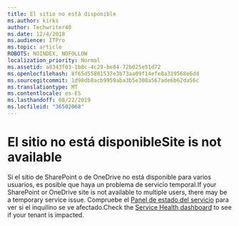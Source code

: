 ```yaml
---
title: El sitio no está disponible
ms.author: kirks
author: Techwriter40
ms.date: 12/4/2018
ms.audience: ITPro
ms.topic: article
ROBOTS: NOINDEX, NOFOLLOW
localization_priority: Normal
ms.assetid: a8343f03-1b8c-4c29-be84-72b025e51d72
ms.openlocfilehash: 8f65d55801537e3b73aa09f14efe8a319568e6dd
ms.sourcegitcommit: 1d98db8acb9959aba3b5e308a567ade6b62da56c
ms.translationtype: MT
ms.contentlocale: es-ES
ms.lasthandoff: 08/22/2019
ms.locfileid: "36502068"
---
```

# <a name="site-is-not-available"></a><span data-ttu-id="f8fa5-102">El sitio no está disponible</span><span class="sxs-lookup"><span data-stu-id="f8fa5-102">Site is not available</span></span>

<span data-ttu-id="f8fa5-103">Si el sitio de SharePoint o de OneDrive no está disponible para varios usuarios, es posible que haya un problema de servicio temporal.</span><span class="sxs-lookup"><span data-stu-id="f8fa5-103">If your SharePoint or OneDrive site is not available to multiple users, there may be a temporary service issue.</span></span> <span data-ttu-id="f8fa5-104">Compruebe el [Panel de estado del servicio](https://admin.microsoft.com/AdminPortal/Home#/servicehealth) para ver si el inquilino se ve afectado.</span><span class="sxs-lookup"><span data-stu-id="f8fa5-104">Check the [Service Health dashboard](https://admin.microsoft.com/AdminPortal/Home#/servicehealth) to see if your tenant is impacted.</span></span> 
  


